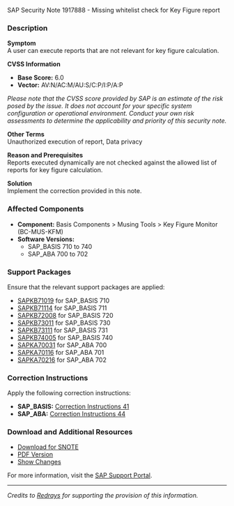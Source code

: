 SAP Security Note 1917888 - Missing whitelist check for Key Figure report

### Description

**Symptom**  
A user can execute reports that are not relevant for key figure calculation.

**CVSS Information**  
- **Base Score:** 6.0  
- **Vector:** AV:N/AC:M/AU:S/C:P/I:P/A:P  

*Please note that the CVSS score provided by SAP is an estimate of the risk posed by the issue. It does not account for your specific system configuration or operational environment. Conduct your own risk assessments to determine the applicability and priority of this security note.*

**Other Terms**  
Unauthorized execution of report, Data privacy

**Reason and Prerequisites**  
Reports executed dynamically are not checked against the allowed list of reports for key figure calculation.

**Solution**  
Implement the correction provided in this note.

### Affected Components

- **Component:** Basis Components > Musing Tools > Key Figure Monitor (BC-MUS-KFM)  
- **Software Versions:**  
  - SAP_BASIS 710 to 740  
  - SAP_ABA 700 to 702

### Support Packages

Ensure that the relevant support packages are applied:

- [SAPKB71019](https://me.sap.com/supportpackage/SAPKB71019) for SAP_BASIS 710
- [SAPKB71114](https://me.sap.com/supportpackage/SAPKB71114) for SAP_BASIS 711
- [SAPKB72008](https://me.sap.com/supportpackage/SAPKB72008) for SAP_BASIS 720
- [SAPKB73011](https://me.sap.com/supportpackage/SAPKB73011) for SAP_BASIS 730
- [SAPKB73111](https://me.sap.com/supportpackage/SAPKB73111) for SAP_BASIS 731
- [SAPKB74005](https://me.sap.com/supportpackage/SAPKB74005) for SAP_BASIS 740
- [SAPKA70031](https://me.sap.com/supportpackage/SAPKA70031) for SAP_ABA 700
- [SAPKA70116](https://me.sap.com/supportpackage/SAPKA70116) for SAP_ABA 701
- [SAPKA70216](https://me.sap.com/supportpackage/SAPKA70216) for SAP_ABA 702

### Correction Instructions

Apply the following correction instructions:

- **SAP_BASIS:** [Correction Instructions 41](https://me.sap.com/corrins/0001917888/41)
- **SAP_ABA:** [Correction Instructions 44](https://me.sap.com/corrins/0001917888/44)

### Download and Additional Resources

- [Download for SNOTE](https://notesdownloads.sap.com/note/0040000011325252017)
- [PDF Version](https://userapps.support.sap.com/sap/support/sfm/notes/print/0001917888?language=en-US&token=658429882F1C31189C78900A8E38DB00)
- [Show Changes](https://me.sap.com/notesLatestChanges/0001917888/E/diff)

For more information, visit the [SAP Support Portal](https://me.sap.com/).

---

*Credits to [Redrays](https://redrays.io) for supporting the provision of this information.*